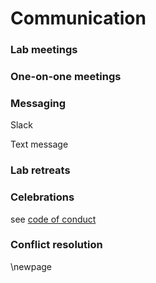 # Communication

### Lab meetings

### One-on-one meetings

### Messaging

Slack

Text message

### Lab retreats

### Celebrations

see [code of conduct](code_of_conduct.md)

### Conflict resolution

\\newpage
